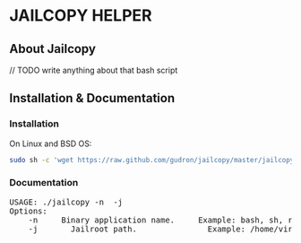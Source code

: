 # JAILCOPY HELPER

## About Jailcopy
// TODO write anything about that bash script

## Installation & Documentation

### Installation

On Linux and BSD OS:
```bash
sudo sh -c 'wget https://raw.github.com/gudron/jailcopy/master/jailcopy -P /usr/local/bin && chmod +x /usr/local/bin/jailcopy'
```

### Documentation
<pre>
USAGE: ./jailcopy -n <BINARY_NAME> -j <JAIL_ROOT>
Options:
	-n <BINARY_NAME>	Binary application name.	 Example: bash, sh, rsync
	-j <JAIL_ROOT>		Jailroot path.				 Example: /home/virtualhosts/example.dev	
</pre>